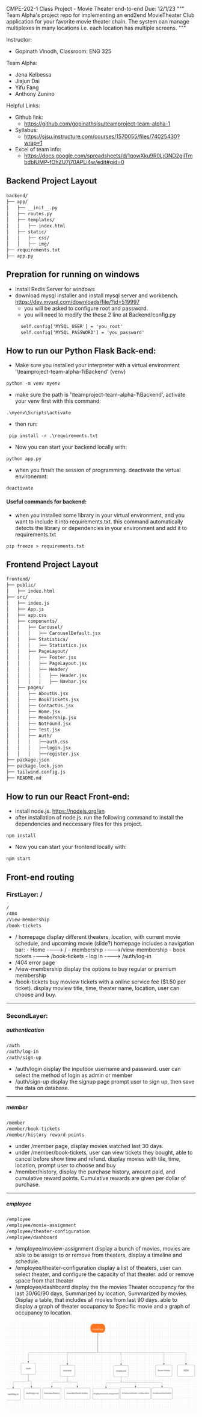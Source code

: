 CMPE-202-1 Class Project - Movie Theater end-to-end
Due: 12/1/23
"""
Team Alpha's project repo for implementing an end2end MovieTheater Club application for your favorite movie theater chain.
The system can manage multiplexes in many locations i.e. each location has multiple screens.
"""

Instructor:

- Gopinath Vinodh, Classroom: ENG 325

Team Alpha:

- Jena Kelbessa
- Jiajun Dai
- Yifu Fang
- Anthony Zunino

Helpful Links:

- Github link:
  - https://github.com/gopinathsjsu/teamproject-team-alpha-1
- Syllabus:
  - https://sjsu.instructure.com/courses/1570055/files/74025430?wrap=1
- Excel of team info:
  - https://docs.google.com/spreadsheets/d/1qowXku9R0LjOND2gilTmbdbIUMP-fOhZU7j70APLi4w/edit#gid=0

## Backend Project Layout

```
backend/
├── app/
│   ├── __init__.py
│   ├── routes.py
│   ├── templates/
│   │   ├── index.html
│   ├── static/
│   │   ├── css/
│   │   ├── img/
├── requirements.txt
├── app.py
```

## Prepration for running on windows

- Install Redis Server for windows
- download mysql installer and install mysql server and workbench. https://dev.mysql.com/downloads/file/?id=519997
  - you will be asked to configure root and password.
  - you will need to modify the these 2 line at Backend/config.py
  ```
    self.config['MYSQL_USER'] = 'you_root'
    self.config['MYSQL_PASSWORD'] = 'you_password'
  ```
## How to run our Python Flask Back-end:

- Make sure you installed your interpreter with a virtual environment '<your path>\teamproject-team-alpha-1\Backend' (venv)

```
python -m venv myenv
```

- make sure the path is '<your path>\teamproject-team-alpha-1\Backend', activate your venv first with this command:

```
.\myenv\Scripts\activate
```

- then run:

```
 pip install -r .\requirements.txt
```

- Now you can start your backend locally with:

```
python app.py
```

- when you finsih the session of programming. deactivate the virtual environemnt:

```
deactivate
```

#### Useful commands for backend:

- when you installed some library in your virtual environment, and you want to include it into requirements.txt. this command automatically detects the library or dependencies in your environment and add it to requirements.txt

```
pip freeze > requirements.txt
```

## Frontend Project Layout

```
frontend/
├── public/
│   ├── index.html
├── src/
│   ├── index.js
│   ├── App.js
│   ├── app.css
│   ├── components/
│   │   ├── Carousel/
│   │   │   ├── CarouselDefault.jsx
│   │   ├── Statistics/
│   │   │   ├── Statistics.jsx
│   │   ├── PageLayout/
│   │   │   ├── Footer.jsx
│   │   │   ├── PageLayout.jsx
│   │   │   ├── Header/
│   │   │   │   ├── Header.jsx
│   │   │   │   ├── Navbar.jsx
│   ├── pages/
│   │   ├── AboutUs.jsx
│   │   ├── BookTickets.jsx
│   │   ├── ContactUs.jsx
│   │   ├── Home.jsx
│   │   ├── Membership.jsx
│   │   ├── NotFound.jsx
│   │   ├── Test.jsx
│   │   ├── Auth/
│   │   │   ├──auth.css
│   │   │   ├──login.jsx
│   │   │   ├──register.jsx
├── package.json
├── package-lock.json
├── tailwind.config.js
├── README.md
```

## How to run our React Front-end:

- install node.js. https://nodejs.org/en
- after installation of node.js. run the following command to install the dependencies and neccessary files for this project.

```
npm install
```

- Now you can start your frontend locally with:

```
npm start
```



## Front-end routing

### FirstLayer: /

    /
    /404
    /View-membership
    /book-tickets

- / homepage display different theaters, location, with current movie schedule, and upcoming movie (slide?)
  homepage includes a navigation bar: - Home ----> / - membership ---->/view-membership - book tickets ----> /book-tickets - log in ----> /auth/log-in
- /404 error page
- /view-membership display the options to buy regular or premium membership
- /book-tickets buy moview tickets with a online service fee ($1.50 per ticket). display moview title, time, theater name, location, user can choose and buy.

---

### SecondLayer:

##### authentication

    /auth
    /auth/log-in
    /auth/sign-up

- /auth/login display the inputbox username and passward. user can select the method of login as admin or member
- /auth/sign-up display the signup page prompt user to sign up, then save the data on database.

---

##### member

    /member
    /member/book-tickets
    /member/history reward points

- under /member page, display movies watched last 30 days.
- under /member/book-tickets, user can view tickets they bought, able to cancel before show time and refund. display movies with tile, time, location, prompt user to choose and buy
- /member/history, display the purchase history, amount paid, and cumulative reward points. Cumulative rewards are given per dollar of purchase.

---

##### employee

    /employee
    /employee/movie-assignment
    /employee/theater-configuration
    /employee/dashboard

- /employee/moview-assignment display a bunch of movies, movies are able to be assign to or remove from theaters, display a timeline and schedule.
- /employee/theater-configuration display a list of theaters, user can select theater, and configure the capacity of that theater. add or remove space from that theater
- /employee/dashboard display the the movies Theater occupancy for the last 30/60/90 days, Summarized by location, Summarized by movies. Display a table, that includes all movies from last 90 days. able to display a graph of theater occupancy to Specific movie and a graph of occupancy to location.

![frontend-routing](frontend-routes.png)
